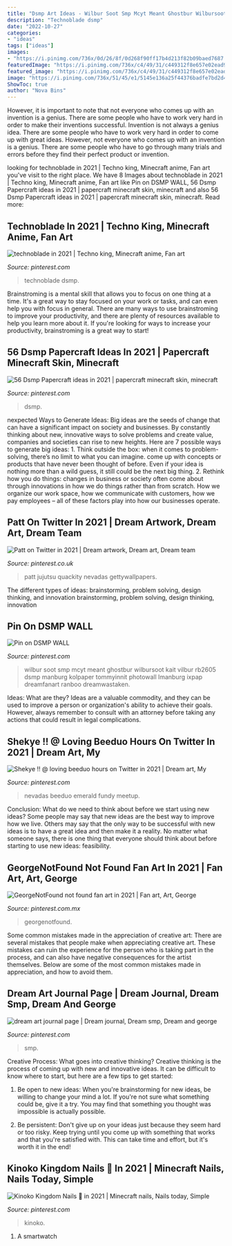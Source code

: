 ```yaml
---
title: "Dsmp Art Ideas - Wilbur Soot Smp Mcyt Meant Ghostbur Wilbursoot Kait Vilbur Rb2605 Dsmp Manburg Kolpaper Tommyinnit Photowall Lmanburg Ixpap Dreamfanart Ranboo Dreamwastaken"
description: "Technoblade dsmp"
date: "2022-10-27"
categories:
- "ideas"
tags: ["ideas"]
images:
- "https://i.pinimg.com/736x/0d/26/8f/0d268f90ff17b4d213f82b09baed7687.jpg"
featuredImage: "https://i.pinimg.com/736x/c4/49/31/c449312f8e657e02ead922cc152219a3.jpg"
featured_image: "https://i.pinimg.com/736x/c4/49/31/c449312f8e657e02ead922cc152219a3.jpg"
image: "https://i.pinimg.com/736x/51/45/e1/5145e136a25f44376badfe7bd2d439e7.jpg"
ShowToc: true
author: "Nova Bins"
---
```



However, it is important to note that not everyone who comes up with an invention is a genius. There are some people who have to work very hard in order to make their inventions successful.
Invention is not always a genius idea. There are some people who have to work very hard in order to come up with great ideas. However, not everyone who comes up with an invention is a genius. There are some people who have to go through many trials and errors before they find their perfect product or invention.

	

		
looking for technoblade in 2021 | Techno king, Minecraft anime, Fan art you've visit to the right place. We have 8 Images about technoblade in 2021 | Techno king, Minecraft anime, Fan art like Pin on DSMP WALL, 56 Dsmp Papercraft ideas in 2021 | papercraft minecraft skin, minecraft and also 56 Dsmp Papercraft ideas in 2021 | papercraft minecraft skin, minecraft. Read more:
		
    
## Technoblade In 2021 | Techno King, Minecraft Anime, Fan Art

<img loading=lazy src="https://i.pinimg.com/originals/a2/15/db/a215dbda69f22cc633d6f241ad358e4f.jpg" onerror="this.onerror=null;this.src='https://tse1.mm.bing.net/th?id=OIP.e2lLYqpuh5vLdTjhpdAHDwHaEu&amp;pid=15.1';" alt="technoblade in 2021 | Techno king, Minecraft anime, Fan art">

_Source: pinterest.com_

>technoblade dsmp. 

	

Brainstroming is a mental skill that allows you to focus on one thing at a time. It's a great way to stay focused on your work or tasks, and can even help you with focus in general. There are many ways to use brainstroming to improve your productivity, and there are plenty of resources available to help you learn more about it. If you're looking for ways to increase your productivity, brainstroming is a great way to start!

    
## 56 Dsmp Papercraft Ideas In 2021 | Papercraft Minecraft Skin, Minecraft

<img loading=lazy src="https://i.pinimg.com/474x/4b/e0/c0/4be0c0c4535e9f7016747b641a34f39e.jpg" onerror="this.onerror=null;this.src='https://tse1.mm.bing.net/th?id=OIP.1dwIY8N2wDEg6NfUUMBppAAAAA&amp;pid=15.1';" alt="56 Dsmp Papercraft ideas in 2021 | papercraft minecraft skin, minecraft">

_Source: pinterest.com_

>dsmp. 

	

nexpected Ways to Generate Ideas:
Big ideas are the seeds of change that can have a significant impact on society and businesses. By constantly thinking about new, innovative ways to solve problems and create value, companies and societies can rise to new heights. Here are 7 possible ways to generate big ideas: 1. Think outside the box: when it comes to problem-solving, there’s no limit to what you can imagine. come up with concepts or products that have never been thought of before. Even if your idea is nothing more than a wild guess, it still could be the next big thing. 2. Rethink how you do things: changes in business or society often come about through innovations in how we do things rather than from scratch. How we organize our work space, how we communicate with customers, how we pay employees – all of these factors play into how our businesses operate.

    
## Patt On Twitter In 2021 | Dream Artwork, Dream Art, Dream Team

<img loading=lazy src="https://i.pinimg.com/736x/72/ad/c2/72adc298e343f23f7f08ea43c1c7b794.jpg" onerror="this.onerror=null;this.src='https://tse4.mm.bing.net/th?id=OIP.3PcOHpFTKxbSdaogDXTAYAHaMG&amp;pid=15.1';" alt="Patt on Twitter in 2021 | Dream artwork, Dream art, Dream team">

_Source: pinterest.co.uk_

>patt jujutsu quackity nevadas gettywallpapers. 

	

The different types of ideas: brainstorming, problem solving, design thinking, and innovation
brainstorming, problem solving, design thinking, innovation

    
## Pin On DSMP WALL

<img loading=lazy src="https://i.pinimg.com/736x/c4/49/31/c449312f8e657e02ead922cc152219a3.jpg" onerror="this.onerror=null;this.src='https://tse4.mm.bing.net/th?id=OIP.tdhtFQYod-10aV1BMr3zwwHaJv&amp;pid=15.1';" alt="Pin on DSMP WALL">

_Source: pinterest.com_

>wilbur soot smp mcyt meant ghostbur wilbursoot kait vilbur rb2605 dsmp manburg kolpaper tommyinnit photowall lmanburg ixpap dreamfanart ranboo dreamwastaken. 

	

Ideas: What are they?
Ideas are a valuable commodity, and they can be used to improve a person or organization's ability to achieve their goals. However, always remember to consult with an attorney before taking any actions that could result in legal complications.

    
## Shekye !! @ Loving Beeduo Hours On Twitter In 2021 | Dream Art, My

<img loading=lazy src="https://i.pinimg.com/736x/51/45/e1/5145e136a25f44376badfe7bd2d439e7.jpg" onerror="this.onerror=null;this.src='https://tse3.mm.bing.net/th?id=OIP.rVKrp7WlQHzcHbR0gK_PYwHaHa&amp;pid=15.1';" alt="Shekye !! @ loving beeduo hours on Twitter in 2021 | Dream art, My">

_Source: pinterest.com_

>nevadas beeduo emerald fundy meetup. 

	

Conclusion: What do we need to think about before we start using new ideas?
Some people may say that new ideas are the best way to improve how we live. Others may say that the only way to be successful with new ideas is to have a great idea and then make it a reality. No matter what someone says, there is one thing that everyone should think about before starting to use new ideas: feasibility.

    
## GeorgeNotFound Not Found Fan Art In 2021 | Fan Art, Art, George

<img loading=lazy src="https://i.pinimg.com/736x/ee/dc/9d/eedc9d1509d35af2a707935276b05bc5.jpg" onerror="this.onerror=null;this.src='https://tse2.mm.bing.net/th?id=OIP.AAeTj14_cp3ocmm2rEHfnwHaJx&amp;pid=15.1';" alt="GeorgeNotFound not found fan art in 2021 | Fan art, Art, George">

_Source: pinterest.com.mx_

>georgenotfound. 

	

Some common mistakes made in the appreciation of creative art:
There are several mistakes that people make when appreciating creative art. These mistakes can ruin the experience for the person who is taking part in the process, and can also have negative consequences for the artist themselves. Below are some of the most common mistakes made in appreciation, and how to avoid them.

    
## Dream Art Journal Page | Dream Journal, Dream Smp, Dream And George

<img loading=lazy src="https://i.pinimg.com/736x/0d/26/8f/0d268f90ff17b4d213f82b09baed7687.jpg" onerror="this.onerror=null;this.src='https://tse3.mm.bing.net/th?id=OIP.2jvKtD7ZoWQ8mLEkVuGaVQHaNK&amp;pid=15.1';" alt="dream art journal page | Dream journal, Dream smp, Dream and george">

_Source: pinterest.com_

>smp. 

	

Creative Process: What goes into creative thinking?
Creative thinking is the process of coming up with new and innovative ideas. It can be difficult to know where to start, but here are a few tips to get started: 
1. Be open to new ideas: When you're brainstorming for new ideas, be willing to change your mind a lot. If you're not sure what something could be, give it a try. You may find that something you thought was impossible is actually possible. 

2. Be persistent: Don't give up on your ideas just because they seem hard or too risky. Keep trying until you come up with something that works and that you're satisfied with. This can take time and effort, but it's worth it in the end! 


    
## Kinoko Kingdom Nails 🍄 In 2021 | Minecraft Nails, Nails Today, Simple

<img loading=lazy src="https://i.pinimg.com/originals/30/e5/e2/30e5e22e0eab7b4dd080f8e522996aa1.jpg" onerror="this.onerror=null;this.src='https://tse3.mm.bing.net/th?id=OIP.bKToIAyxJN3aSoV55PWsfgHaJ4&amp;pid=15.1';" alt="Kinoko Kingdom Nails 🍄 in 2021 | Minecraft nails, Nails today, Simple">

_Source: pinterest.com_

>kinoko. 

	

1. A smartwatch

